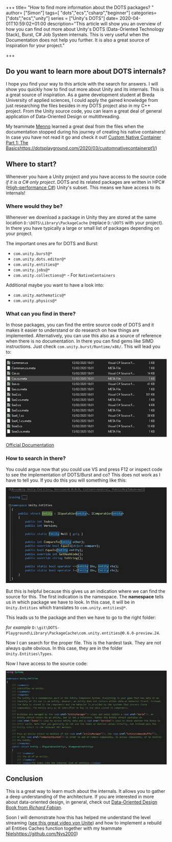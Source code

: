 +++
title= "How to find more information about the DOTS packages? "
author= ["Simon"]
tags=[ "dots","ecs","csharp","beginner"]
categories=["dots","ecs","unity"]
series = ["Unity's DOTS"]
date= 2020-04-01T10:59:02+01:00
description="This article will show you an overview of how you can find out more about Unity's DOTS (Data-Oriented Technology Stack), Burst, C# Job System internals. This is very useful when the Documentation does not help you further. It is also a great source of inspiration for your project."

+++

## Do you want to learn more about DOTS internals?
I hope you find your way to this article with the search for answers. I will show you quickly how to find out more about Unity and its internals. This is a great source of inspiration. As a game development student at Breda University of applied sciences, I could apply the gained knowledge from just researching the files besides in my DOTS project also in my C++ project. From the Unity source code, you can learn a great deal of general application of Data-Oriented Design or multithreading.

My teammate [Menno](https://www.mennomarkus.com/) learned a great deal from the files when the documentation stopped during his journey of creating his native containers! In case you have not read it go and check it out! [Custom Native Container Part 1: The Basics](https://dotsplayground.com/2020/03/customnativecontainerpt1/)https://dotsplayground.com/2020/03/customnativecontainerpt1/)



## Where to start?

Whenever you have a Unity project and you have access to the source code *if it is a C# only project*. DOTS and its related packages are written in HPC# ([High-performance C#](https://blogs.unity3d.com/2019/02/26/on-dots-c-c/)) Unity's subset. This means we have access to its internals!

### Where would they be? 

Whenever we download a package in Unity they are stored at the same location `D:\DOTS\Library\PackageCache` (replace `D:\DOTS` with your project). In there you have typically a large or small list of packages depending on your project.

The important ones are for DOTS and Burst:

- `com.unity.burst@*`
- `com.unity.dots.editor@*`
- `com.unity.entities@*`
- `com.unity.jobs@*`
- `com.unity.collections@*` - For `NativeContainers`

Additional maybe you want to have a look into:

- `com.unity.mathematics@*`
- `com.unity.physics@*`



### What can you find in there?

In those packages, you can find the entire source code of DOTS and it makes it easier to understand or do research on how things are implemented. Alternatively, you can use this also as a source of reference when there is no documentation.
In there you can find gems like SIMD instructions. Just check `com.unity.burst/Runtime/x86/`. This will lead you to:

![image-20200401221904286](/howto/simd.png)

[Official Documentation]( https://docs.unity3d.com/Packages/com.unity.burst@1.3/api/Unity.Burst.Intrinsics.X86.Sse.html)

### How to search in there?

You could argue now that you could use VS and press F12 or inspect code to see the implementation of DOTS/Burst and co? This does not work as I have to tell you. If you do this you will something like this:

![image-20200401223459115](/howto/entity.png)

But this is helpful because this gives us an indication where we can find the source for this. The first indication is the namespace. The **namespace**  tells us in which package we have to look. In this case, it will be in `Unity.Entities` which translates to `com.unity.entities@*`.

This leads us to the package and then we have to go to the right folder: 

*for example* `D:\git\DOTS-Playground\Library\PackageCache\com.unity.entities@0.6.0-preview.24`. 

Now I can search for the proper file. This is the hardest task. They are not always quite obvious. 
In this case, they are in the folder `Unity.Entities\Types`. 

Now I have access to the source code:

![image-20200401223748995](/howto/entity_source.png)



## Conclusion

This is a great way to learn much about the internals. It allows you to gather a deep understanding of the architecture. If you are interested in more about data-oriented design, in general, check out [Data-Oriented Design Book from *Richard Fabian*](http://www.dataorienteddesign.com/dodmain/).

Soon I will demonstrate how this has helped me understand the level streaming ([see this great video von Unite](https://www.youtube.com/watch?v=9MuC3Kp6OBU)) and how to implement a rebuild all Entities Caches function together with my teammate [Niels](https://github.com/Nvs2000)https://github.com/Nvs2000)